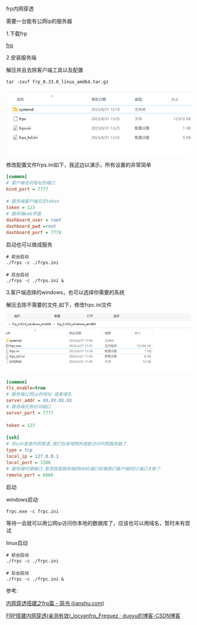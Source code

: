frp内网穿透

需要一台能有公网ip的服务器

1.下载frp

[frp](https://github.com/fatedier/frp)

2.安装服务端

解压并且去除客户端工具以及配置

```
tar -zxvf frp_0.33.0_linux_amd64.tar.gz
```



![](../../pic/frp服务端.png)



修改配置文件frps.ini如下，我这边以演示，所有设置的非常简单

```ini
[common]
# 客户端访问地址的端口
bind_port = 7777

# 服务端客户端交互token
token = 123
# 服务端web界面
dashboard_user = root	
dashboard_pwd =root
dashboard_port = 7778
```

启动也可以做成服务

```
# 前台启动
./frps -c ./frps.ini

# 后台启动
./frps -c ./frps.ini &

```



3.客户端选择的windows，也可以选择你需要的系统

解压去除不需要的文件,如下，修改frpc.ini文件

![](../../pic/frp客户端.png)

```ini
[common]
tls_enable=true
# 服务端公网ip的地址 或者域名
server_addr = XX.XX.XX.XX
# 服务端应用访问端口
server_port = 7777

token = 123

[ssh]
# 将ssh登录内网穿透,我们在局域网外就能访问内网服务器了
type = tcp
local_ip = 127.0.0.1
local_port = 3306
# 服务端代理端口:意思就是服务端的6666端口和被我们客户端的22端口关联了
remote_port = 6666
```



启动

windows启动

```
frpc.exe -c frpc.ini
```

等待一会就可以用公网ip访问你本地的数据库了，应该也可以用域名，暂时未有尝试

linux启动

```
# 前台启动
./frpc -c ./frpc.ini

# 后台启动
./frpc -c ./frpc.ini &

```





参考:

[内网穿透搭建之frp篇 - 简书 (jianshu.com)](https://www.jianshu.com/p/6643b60d969a) 

[FRP搭建内网穿透(亲测有效)_locyanfrp_Freguez · duoyu的博客-CSDN博客](https://blog.csdn.net/qq_36981760/article/details/115713179) 